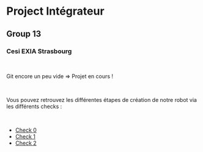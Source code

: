 <h1>Project Intégrateur</h1>
<h2>Group 13</h2>
<h3>Cesi EXIA Strasbourg</h3>
<br>
<p>Git encore un peu vide => Projet en cours !</p><br>
<p>Vous pouvez retrouvez les différentes étapes de création de notre robot via les différents checks : </p><br>
<ul>
  <li><a href=https://github.com/Antoine67/Projet-Integrateur/tree/master/Check%200>Check 0 </a></li>
  <li><a href=https://github.com/Antoine67/Projet-Integrateur/tree/master/Check%201>Check 1 </a></li>
  <li><a href=https://github.com/Antoine67/Projet-Integrateur/tree/master/Check%202>Check 2 </a></li>
</ul>
